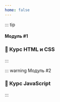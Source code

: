 ```yaml
---
home: false
---
```



::: tip <h4>Модуль #1</h4>
### <a :href="$withBase('/themes/html')">🔰 Курс HTML и CSS</a>

:::

::: warning Модуль #2
### <a :href="$withBase('/themes/js')">🔰 Курс JavaScript</a>
:::

